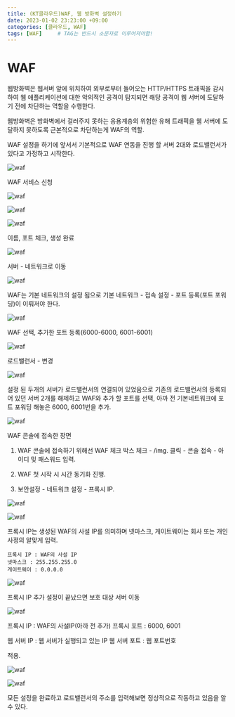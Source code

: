 ```yaml
---
title: (KT클라우드)WAF, 웹 방화벽 설정하기
date: 2023-01-02 23:23:00 +09:00
categories: [클라우드, WAF]
tags: [WAF]		# TAG는 반드시 소문자로 이루어져야함!
---
```


# WAF

 
웹방화벽은 웹서버 앞에 위치하여 외부로부터 들어오는 HTTP/HTTPS 트래픽을 감시하여 웹 애플리케이션에 대한 악의적인 공격이 탐지되면 해당 공격이 웹 서버에 도달하기 전에 차단하는 역할을 수행한다.

웹방화벽은 방화벽에서 걸러주지 못하는 응용계층의 위험한 유해 트래픽을 웹 서버에 도달하지 못하도록 근본적으로 차단하는게 WAF의 역할.
 

 
WAF 설정을 하기에 앞서서 기본적으로 WAF 연동을 진행 할 서버 2대와 로드밸런서가 있다고 가정하고 시작한다.
 

![waf](./assets/img/KTcoud/WAF/WAF01.png)

 
WAF 서비스 신청
 

![waf](./assets/img/KTcoud/WAF/WAF02.png)

![waf](./assets/img/KTcoud/WAF/WAF03.png)

![waf](./assets/img/KTcoud/WAF/WAF04.png)

 
이름, 포트 체크, 생성 완료
 

![waf](./assets/img/KTcoud/WAF/WAF05.png)

 
서버 - 네트워크로 이동
 

![waf](./assets/img/KTcoud/WAF/WAF06.png)

 
WAF는 기본 네트워크의 설정 됨으로 기본 네트워크 - 접속 설정 - 포트 등록(포트 포워딩)이 이뤄저야 한다.
 

![waf](./assets/img/KTcoud/WAF/WAF11.png)

 
WAF 선택, 추가한 포트 등록(6000-6000, 6001-6001)
 
![waf](./assets/img/KTcoud/WAF/WAF07.png)

 
로드밸런서 - 변경
 
![waf](./assets/img/KTcoud/WAF/WAF08.png)

 
설정 된 두개의 서버가 로드밸런서의 연결되어 있었음으로 기존의 로드밸런서의 등록되어 있던 서버 2개를 해제하고 WAF와 추가 할 포트를 선택, 아까 전 기본네트워크에 포트 포워딩 해놓은 6000, 6001번을 추가.
 

![waf](./assets/img/KTcoud/WAF/WAF09.png)

 
WAF 콘솔에 접속한 장면

1. WAF 콘솔에 접속하기 위해선 WAF 체크 박스 체크 - /img. 클릭 - 콘솔 접속 - 아이디 및 패스워드 입력.

2. WAF 첫 시작 시 시간 동기화 진행.

3. 보안설정 - 네트워크 설정 - 프록시 IP.


 

![waf](./assets/img/KTcoud/WAF/WAF10.png)

![waf](./assets/img/KTcoud/WAF/WAF12.png)

 
프록시 IP는 생성된 WAF의 사설 IP를 의미하며 넷마스크, 게이트웨이는 회사 또는 개인 사정의 알맞게 입력.
```
프록시 IP : WAF의 사설 IP
넷마스크 : 255.255.255.0
게이트웨이 : 0.0.0.0
```

![waf](./assets/img/KTcoud/WAF/WAF13.png)

 
프록시 IP 추가 설정이 끝났으면 보호 대상 서버 이동
 
![waf](./assets/img/KTcoud/WAF/WAF14.png)

 
프록시 IP : WAF의 사설IP(아까 전 추가)
프록시 포트 : 6000, 6001

웹 서버 IP : 웹 서버가 실행되고 있는 IP
웹 서버 포트 : 웹 포트번호

적용.

 

![waf](./assets/img/KTcoud/WAF/WAF15.png)

![waf](./assets/img/KTcoud/WAF/WAF16.png)

 
모든 설정을 완료하고 로드밸런서의 주소를 입력해보면 정상적으로 작동하고 있음을 알 수 있다.
 